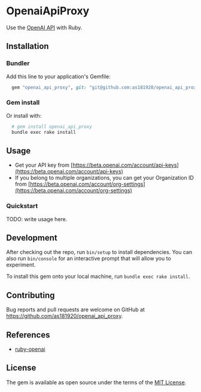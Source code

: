 # OpenaiApiProxy

Use the [OpenAI API](https://openai.com/blog/openai-api/) with Ruby.

## Installation

### Bundler

Add this line to your application's Gemfile:

```ruby
  gem "openai_api_proxy", git: "git@github.com:as181920/openai_api_proxy.git", branch: "main"
```

### Gem install

Or install with:

```bash
  # gem install openai_api_proxy
  bundle exec rake install
```

## Usage

- Get your API key from [https://beta.openai.com/account/api-keys](https://beta.openai.com/account/api-keys)
- If you belong to multiple organizations, you can get your Organization ID from [https://beta.openai.com/account/org-settings](https://beta.openai.com/account/org-settings)

### Quickstart

TODO: write usage here.

## Development

After checking out the repo, run `bin/setup` to install dependencies. You can also run `bin/console` for an interactive prompt that will allow you to experiment.

To install this gem onto your local machine, run `bundle exec rake install`.

## Contributing

Bug reports and pull requests are welcome on GitHub at https://github.com/as181920/openai_api_proxy.

## References

* [ruby-openai](https://github.com/alexrudall/ruby-openai)

## License

The gem is available as open source under the terms of the [MIT License](https://opensource.org/licenses/MIT).
